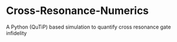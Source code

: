 # Cross-Resonance-Numerics
A Python (QuTiP) based simulation to quantify cross resonance gate infidelity
